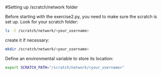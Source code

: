 #Setting up /scratch/network folder

Before starting with the exercise2.py, you need to make sure the scratch is set up.
Look for your scratch folder:

```bash
ls -l /scratch/network/<your_username>
```

create it if necessary:
```bash
mkdir /scratch/network/<your_username>
```

Define an environmental variable to store its location:

```bash
export SCRATCH_PATH="/scratch/network/<your_username>"
``` 
